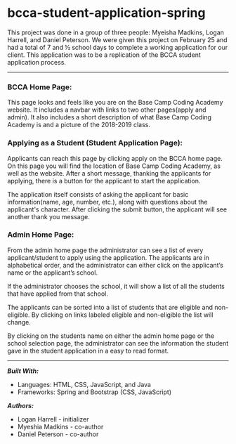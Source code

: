 # bcca-student-application-spring
This project was done in a group of three people: Myeisha Madkins, Logan Harrell, and Daniel Peterson. We were given this project on February 25 and had a total of 7 and ½ school days to complete a working application for our client. This application was to be a replication of the BCCA student application process. 

***

### BCCA Home Page:
This page looks and feels like you are on the Base Camp Coding Academy website. It includes a navbar with links to two other pages(apply and admin). It also includes a short description of what Base Camp Coding Academy is and a picture of the 2018-2019 class.

### Applying as a Student (Student Application Page):
Applicants can reach this page by clicking apply on the BCCA home page. On this page you will find the location of Base Camp Coding Academy, as well as the website. After a short message, thanking the applicants for applying, there is a button for the applicant to start the application. 

The application itself consists of asking the applicant for basic information(name, age, number, etc.), along with questions about the applicant's character. After clicking the submit button, the applicant will see another thank you message.

### Admin Home Page:
From the admin home page the administrator can see a list of every applicant/student to apply using the application. The applicants are in alphabetical order, and the administrator can either click on the applicant’s name or the applicant’s school. 

If the administrator chooses the school, it will show a list of all the students that have applied from that school. 

The applicants can be sorted into a list of students that are eligible and non-eligible. By clicking on links labeled eligible and non-eligible the list will change. 

By clicking on the students name on either the admin home page or the school selection page, the administrator can see the information the student gave in the student application in a easy to read format.

***

**_Built With:_**
* Languages: HTML, CSS, JavaScript, and Java
* Frameworks: Spring and Bootstrap (CSS, JavaScript)
 
**_Authors:_**
- Logan Harrell - initializer
- Myeshia Madkins - co-author
- Daniel Peterson - co-author
